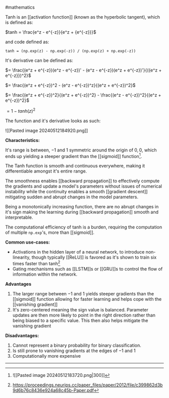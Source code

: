 #mathematics 

Tanh is an [[activation function]] (known as the hyperbolic tangent), which is defined as:

$tanh = \frac{e^z - e^{-z}}{e^z + {e^{-z}}}$

and code defined as:

```
tanh = (np.exp(z) - np.exp(-z)) / (np.exp(z) + np.exp(-z))
```

It's derivative can be defined as:

$= \frac{(e^z + e^{-z})(e^z - e^{-z})' - (e^z - e^{-z})(e^z + e^{-z})'}{({e^z + e^{-z}})^2}$

$= \frac{(e^z + e^{-z})^2 - (e^z - e^{-z})^z}{(e^z + e^{-z})^2}$

$= \frac{(e^z + e^{-z})^2}{(e^z + e^{-z})^2} - \frac{(e^z - e^{-z})^2}{(e^z + e^{-z})^2}$

$= 1 - tanh(z)^2$

The function and it's derivative looks as such:

![[Pasted image 20240512184920.png]]

**Characteristics:**

It's range is between, $-1$ and $1$ symmetric around the origin of $0,0$, which ends up yielding a steeper gradient than the [[sigmoid]] function[^2].

The Tanh function is smooth and continuous everywhere, making it differentiable amongst it's entire range.

The smoothness enables [[backward propagation]] to effectively compute the gradients and update a model's parameters without issues of numerical instability while the continuity enables a smooth [[gradient descent]] mitigating sudden and abrupt changes in the model parameters.

Being a monotonically increasing function, there are no abrupt changes in it's sign making the learning during [[backward propagation]] smooth and interpretable.

The computational efficiency of tanh is a burden, requiring the computation of multiple 
 `np.exp`'s, more than [[sigmoid]]. 

**Common use-cases:**

- Activations in the hidden layer of a neural network, to introduce non-linearity, though typically [[ReLU]] is favored as it's shown to train six times faster than tanh[^1]
- Gating mechanisms such as [[LSTM]]s or [[GRU]]s to control the flow of information within the network.

**Advantages**

1. The larger range between $-1$ and $1$ yields steeper gradients than the [[sigmoid]] function allowing for faster learning and helps cope with the [[vanishing gradient]]
2. It's zero-centered meaning the sign value is balanced. Parameter updates are then more likely to point in the right direction rather than being biased to a specific value. This then also helps mitigate the vanishing gradient

**Disadvantages:**

1. Cannot represent a binary probability for binary classification.
2. Is still prone to vanishing gradients at the edges of $-1$ and $1$
3. Computationally more expensive

---

[^1]: https://proceedings.neurips.cc/paper_files/paper/2012/file/c399862d3b9d6b76c8436e924a68c45b-Paper.pdf

[^2]: ![[Pasted image 20240512183720.png|300]]
